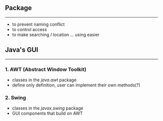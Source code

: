 ## Package
---
- to prevent naming conflict
- to control access
- to make searching / location ... using easier


## Java's GUI
---
### 1. AWT (Abstract Window Toolkit)
- classes in the _java.awt_ package
- define only definition, user can implement their own methods(?)


### 2. Swing
- classes in the _javax.swing_ package
- GUI components that build on AWT